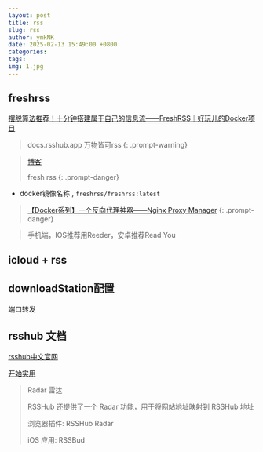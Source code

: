 ```yaml
---
layout: post
title: rss
slug: rss
author: ymkNK
date: 2025-02-13 15:49:00 +0800
categories: 
tags: 
img: 1.jpg
---
```


## freshrss

[摆脱算法推荐！十分钟搭建属于自己的信息流——FreshRSS｜好玩儿的Docker项目](https://www.bilibili.com/video/BV1s4noe5EPb/?spm_id_from=333.337.search-card.all.click&vd_source=31e016075d5dc418e05dd62618989320)
> docs.rsshub.app 万物皆可rss
{: .prompt-warning}

> [博客](https://blog.laoda.de/archives/docker-compose-install-freshrss)
>  
> fresh rss
{: .prompt-danger}
- docker镜像名称 , `freshrss/freshrss:latest`

> [【Docker系列】一个反向代理神器——Nginx Proxy Manager](https://blog.laoda.de/archives/nginxproxymanager)
{: .prompt-danger}

> 手机端，IOS推荐用Reeder，安卓推荐Read You



## icloud + rss




## downloadStation配置

端口转发


## rsshub 文档

[rsshub中文官网](https://docs.rsshub.app/zh/)

[开始实用](https://docs.rsshub.app/zh/guide/)
> Radar 雷达
> 
> RSSHub 还提供了一个 Radar 功能，用于将网站地址映射到 RSSHub 地址
> 
> 浏览器插件: RSSHub Radar
> 
> iOS 应用: RSSBud
